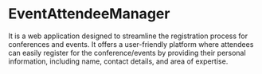 # EventAttendeeManager
It is a web application designed to streamline the registration process for conferences and events. It offers a user-friendly platform where attendees can easily register for the conference/events by providing their personal information, including name, contact details, and area of expertise. 
